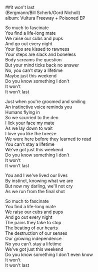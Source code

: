 ##it won't last  
(Bergmann/Bill Scherk/Gord Nicholl)  
album: Vultura Freeway + Poisoned EP  
  
So much to fascinate  
You find a life-long mate  
We raise our cubs and pups  
And go out every night  
Your lips are kissed to rawness  
Your steps are slack and boneless  
Body screams the question  
But your mind ticks back no answer  
No, you can't stay a lifetime  
Maybe just this weekend  
Do you know something I don't  
It won't  
It won't last  
  
Just when you're groomed and smiling  
An instinctive voice reminds you  
Humans flying in  
So we scurried to the den  
I lick your face my mate  
As we lay down to wait  
I love you like the breeze  
We were here before they learned to read  
You can't stay a lifetime  
We've got just this weekend  
Do you know something I don't  
It won't  
It won't last  
  
You and I we've lived our lives  
By instinct, knowing what we are  
But now my darling, we'll not cry  
As we run from the final shot  
  
So much to fascinate  
You find a life-long mate  
We raise our cubs and pups  
And go out every night  
The pains they take to stop  
The beating of our hearts  
The destruction of our senses  
Our growing independence  
No you can't stay a lifetime  
We've got just this weekend  
Do you know something I don't even know  
It won't  
It won't last  
